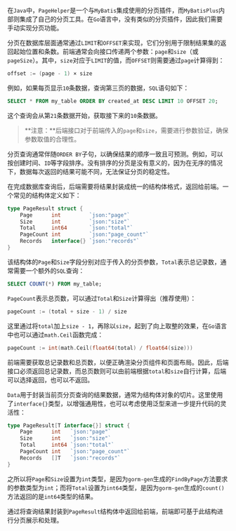 在`Java`中，`PageHelper`是一个与`MyBatis`集成使用的分页插件，而`MyBatisPlus`内部则集成了自己的分页工具。在`Go`语言中，没有类似的分页插件，因此我们需要手动实现分页功能。

分页在数据库层面通常通过`LIMIT`和`OFFSET`来实现，它们分别用于限制结果集的返回起始位置和条数。前端通常会向接口传递两个参数：`page`和`size`（或`pageSize`）。其中，`size`对应于`LIMIT`的值，而`OFFSET`则需要通过`page`计算得到：

```go
offset := (page - 1) × size
```

例如，如果每页显示`10`条数据，查询第三页的数据，`SQL`语句如下：

```sql
SELECT * FROM my_table ORDER BY created_at DESC LIMIT 10 OFFSET 20;
```

这个查询会从第`21`条数据开始，获取接下来的`10`条数据。

> **注意：**后端接口对于前端传入的`page`和`size`，需要进行参数验证，确保参数取值的合理性。

分页查询通常伴随`ORDER BY`子句，以确保结果的顺序一致且可预测。例如，可以按创建时间、`ID`等字段排序。没有排序的分页是没有意义的，因为在无序的情况下，数据每次返回的结果可能不同，无法保证分页的稳定性。

在完成数据库查询后，后端需要将结果封装成统一的结构体格式，返回给前端。一个常见的结构体定义如下：

```go
type PageResult struct {
	Page      int         `json:"page"`
	Size      int         `json:"size"`
	Total     int64       `json:"total"`
	PageCount int         `json:"page_count"`
	Records   interface{} `json:"records"`
}
```

该结构体的`Page`和`Size`字段分别对应于传入的分页参数，`Total`表示总记录数，通常需要一个额外的`SQL`查询：

```sql
SELECT COUNT(*) FROM my_table;
```

`PageCount`表示总页数，可以通过`Total`和`Size`计算得出（推荐使用）：

```go
pageCount := (total + size - 1) / size
```

这里通过将`total`加上`size - 1`，再除以`size`，起到了向上取整的效果，在`Go`语言中也可以通过`math.Ceil`函数完成：

```go
pageCount := int(math.Ceil(float64(total) / float64(size)))
```

前端需要获取总记录数和总页数，以便正确渲染分页组件和页面布局。因此，后端接口必须返回总记录数，而总页数则可以由前端根据`total`和`size`自行计算，后端可以选择返回，也可以不返回。

`Data`用于封装当前页分页查询的结果数据，通常为结构体对象的切片。这里使用了`interface{}`类型，以增强通用性，也可以考虑使用泛型来进一步提升代码的灵活性：

```go
type PageResult[T interface{}] struct {
	Page      int   `json:"page"`
	Size      int   `json:"size"`
	Total     int64 `json:"total"`
	PageCount int   `json:"page_count"`
	Records   []T   `json:"records"`
}
```

之所以将`Page`和`Size`设置为`int`类型，是因为`gorm-gen`生成的`FindByPage`方法要求的参数类型为`int`；而将`Total`设置为`int64`类型，是因为`gorm-gen`生成的`count()`方法返回的是`int64`类型的结果。

通过将查询结果封装到`PageResult`结构体中返回给前端，前端即可基于此结构进行分页展示和处理。

